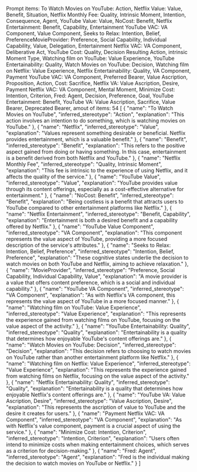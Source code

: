 Prompt items: 
To Watch Movies on YouTube: Action, Netflix Value: Value, Benefit, Situation, Netflix Monthly Fee: Quality, Intrinsic Moment, Intention, Consequence, Agent, YouTube Value: Value, NoCost: Benefit, Netflix Entertainment: Benefit, Capability, Entertainment YouTube VAC: VA Component, Value Component, Seeks to Relax: Intention, Belief, PreferenceMovieProvider: Preference, Social Capability, Individual Capability, Value, Delegation, Entertainment Netflix VAC: VA Component, Deliberative Act, YouTube Cost: Quality, Decision Resulting Action, intrinsic Moment Type, Watching film on YouTube: Value Experience, YouTube Entertainability: Quality, Watch Movies on YouTube: Decision, Watching film on Netflix: Value Experience, Netflix Entertainability: Quality, VA Component, Payment YouTube VAC: VA Component, Preferred Bearer, Value Ascription, Proposition, Action, Cost: Sacrifice, Netflix VA: Value Ascription, Desire, Payment Netflix VAC: VA Component, Mental Moment, Minimize Cost: Intention, Criterion, Fred: Agent, Decision, Preference, Goal, YouTube Entertainment: Benefit, YouTube VA: Value Ascription, Sacrifice, Value Bearer, Deprecated Bearer, 
amout of items: 54
 [
{
    "name": "To Watch Movies on YouTube",
    "inferred_stereotype": "Action",
    "explanation": "This action involves an intention to do something, which is watching movies on YouTube."
},
{
    "name": "Netflix",
    "inferred_stereotype": "Value",
    "explanation": "Values represent something desirable or beneficial. Netflix provides entertainment, which is a valuable benefit."
},
{
    "name": "Benefit",
    "inferred_stereotype": "Benefit",
    "explanation": "This refers to the positive aspect gained from doing or having something. In this case, entertainment is a benefit derived from both Netflix and YouTube."
},
{
    "name": "Netflix Monthly Fee",
    "inferred_stereotype": "Quality, Intrinsic Moment",
    "explanation": "This fee is intrinsic to the experience of using Netflix, and it affects the quality of the service."
},
{
    "name": "YouTube Value",
    "inferred_stereotype": "Value",
    "explanation": "YouTube provides value through its content offerings, especially as a cost-effective alternative for entertainment."
},
{
    "name": "NoCost: Benefit",
    "inferred_stereotype": "Benefit",
    "explanation": "Being costless is a benefit that attracts users to YouTube compared to other entertainment platforms like Netflix."
},
{
    "name": "Netflix Entertainment",
    "inferred_stereotype": "Benefit, Capability",
    "explanation": "Entertainment is both a desired benefit and a capability offered by Netflix."
},
{
    "name": "YouTube Value Component",
    "inferred_stereotype": "VA Component",
    "explanation": "This component represents the value aspect of YouTube, providing a more focused description of the service's attributes."
},
{
    "name": "Seeks to Relax: Intention, Belief, Preference",
    "inferred_stereotype": "Intention, Belief, Preference",
    "explanation": "These cognitive states underlie the decision to watch movies on both YouTube and Netflix, aiming to achieve relaxation."
},
{
    "name": "MovieProvider",
    "inferred_stereotype": "Preference, Social Capability, Individual Capability, Value",
    "explanation": "A movie provider is a value that offers content preference, which is a social and individual capability."
},
{
    "name": "YouTube VA Component",
    "inferred_stereotype": "VA Component",
    "explanation": "As with Netflix's VA component, this represents the value aspect of YouTube in a more focused manner."
},
{
    "name": "Watching film on YouTube: Value Experience",
    "inferred_stereotype": "Value Experience",
    "explanation": "This represents the experience gained from watching films on YouTube, focusing on the value aspect of the activity."
},
{
    "name": "YouTube Entertainability: Quality",
    "inferred_stereotype": "Quality",
    "explanation": "Entertainability is a quality that determines how enjoyable YouTube's content offerings are."
},
{
    "name": "Watch Movies on YouTube: Decision",
    "inferred_stereotype": "Decision",
    "explanation": "This decision refers to choosing to watch movies on YouTube rather than another entertainment platform like Netflix."
},
{
    "name": "Watching film on Netflix: Value Experience",
    "inferred_stereotype": "Value Experience",
    "explanation": "This represents the experience gained from watching films on Netflix, focusing on the value aspect of the activity."
},
{
    "name": "Netflix Entertainability: Quality",
    "inferred_stereotype": "Quality",
    "explanation": "Entertainability is a quality that determines how enjoyable Netflix's content offerings are."
},
{
    "name": "YouTube VA: Value Ascription, Desire",
    "inferred_stereotype": "Value Ascription, Desire",
    "explanation": "This represents the ascription of value to YouTube and the desire it creates for users."
},
{
    "name": "Payment Netflix VAC: VA Component",
    "inferred_stereotype": "VA Component",
    "explanation": "As with Netflix's value component, payment is a crucial aspect of using the service."
},
{
    "name": "Minimize Cost: Intention, Criterion",
    "inferred_stereotype": "Intention, Criterion",
    "explanation": "Users often intend to minimize costs when making entertainment choices, which serves as a criterion for decision-making."
},
{
    "name": "Fred: Agent",
    "inferred_stereotype": "Agent",
    "explanation": "Fred is the individual making the decision to watch movies on YouTube or Netflix."
}
]

